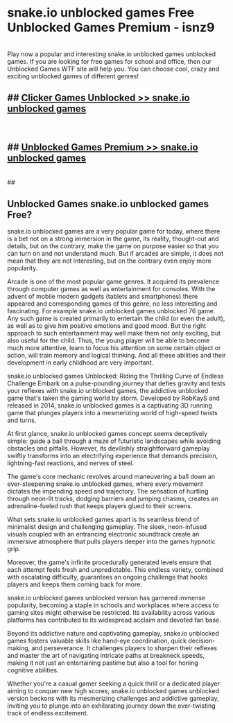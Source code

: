 # snake.io unblocked games  Free Unblocked Games Premium - isnz9 <br>
<br>
Play now a popular and interesting snake.io unblocked games unblocked games. If you are looking for free games for school and office, then our Unblocked Games WTF site will help you. You can choose cool, crazy and exciting unblocked games of different genres!


## ##  [Clicker Games Unblocked >> snake.io unblocked games](http://freeplayer.one?title=snake.io_unblocked_games&ref=UGames)
  <br>

##  ## [Unblocked Games Premium >> snake.io unblocked games](http://freeplayer.one?title=snake.io_unblocked_games&ref=UGames)
  <br>
  ##



## Unblocked Games snake.io unblocked games Free?

snake.io unblocked games are a very popular game for today, where there is a bet not on a strong immersion in the game, its reality, thought-out and details, but on the contrary, make the game on purpose easier so that you can turn on and not understand much. But if arcades are simple, it does not mean that they are not interesting, but on the contrary even enjoy more popularity.

Arcade is one of the most popular game genres. It acquired its prevalence through computer games as well as entertainment for consoles. With the advent of mobile modern gadgets (tablets and smartphones) there appeared and corresponding games of this genre, no less interesting and fascinating. For example snake.io unblocked games unblocked 76 game. Any such game is created primarily to entertain the child (or even the adult), as well as to give him positive emotions and good mood. But the right approach to such entertainment may well make them not only exciting, but also useful for the child. Thus, the young player will be able to become much more attentive, learn to focus his attention on some certain object or action, will train memory and logical thinking. And all these abilities and their development in early childhood are very important.

snake.io unblocked games Unblocked: Riding the Thrilling Curve of Endless Challenge
Embark on a pulse-pounding journey that defies gravity and tests your reflexes with snake.io unblocked games, the addictive unblocked game that's taken the gaming world by storm. Developed by RobKayS and released in 2014, snake.io unblocked games is a captivating 3D running game that plunges players into a mesmerizing world of high-speed twists and turns.

At first glance, snake.io unblocked games concept seems deceptively simple: guide a ball through a maze of futuristic landscapes while avoiding obstacles and pitfalls. However, its devilishly straightforward gameplay swiftly transforms into an electrifying experience that demands precision, lightning-fast reactions, and nerves of steel.

The game's core mechanic revolves around maneuvering a ball down an ever-steepening snake.io unblocked games, where every movement dictates the impending speed and trajectory. The sensation of hurtling through neon-lit tracks, dodging barriers and jumping chasms, creates an adrenaline-fueled rush that keeps players glued to their screens.

What sets snake.io unblocked games apart is its seamless blend of minimalist design and challenging gameplay. The sleek, neon-infused visuals coupled with an entrancing electronic soundtrack create an immersive atmosphere that pulls players deeper into the games hypnotic grip.

Moreover, the game's infinite procedurally generated levels ensure that each attempt feels fresh and unpredictable. This endless variety, combined with escalating difficulty, guarantees an ongoing challenge that hooks players and keeps them coming back for more.

snake.io unblocked games unblocked version has garnered immense popularity, becoming a staple in schools and workplaces where access to gaming sites might otherwise be restricted. Its availability across various platforms has contributed to its widespread acclaim and devoted fan base.

Beyond its addictive nature and captivating gameplay, snake.io unblocked games fosters valuable skills like hand-eye coordination, quick decision-making, and perseverance. It challenges players to sharpen their reflexes and master the art of navigating intricate paths at breakneck speeds, making it not just an entertaining pastime but also a tool for honing cognitive abilities.

Whether you're a casual gamer seeking a quick thrill or a dedicated player aiming to conquer new high scores, snake.io unblocked games unblocked version beckons with its mesmerizing challenges and addictive gameplay, inviting you to plunge into an exhilarating journey down the ever-twisting track of endless excitement.